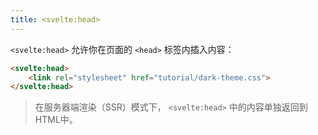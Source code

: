 ```yaml
---
title: <svelte:head>
---
```


 `<svelte:head>` 允许你在页面的 `<head>` 标签内插入内容：

```html
<svelte:head>
	<link rel="stylesheet" href="tutorial/dark-theme.css">
</svelte:head>
```

> 在服务器端渲染（SSR）模式下，  `<svelte:head>` 中的内容单独返回到HTML中。